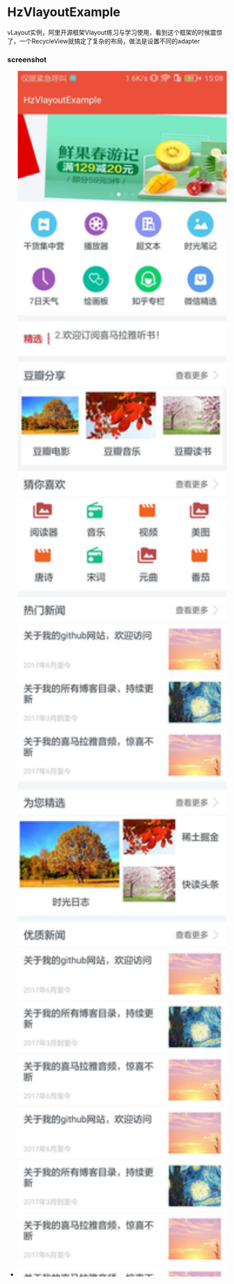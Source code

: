 # HzVlayoutExample
vLayout实例，阿里开源框架Vlayout练习与学习使用，看到这个框架的时候震惊了，一个RecycleView就搞定了复杂的布局，做法是设置不同的adapter

### screenshot
- <img src="screenshot/20180503151442.jpg" width="540" />
